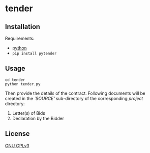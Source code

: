 # tender

## Installation
Requirements:
- [python](https://www.python.org/downloads/)
- ```pip install pytender```

## Usage
```
cd tender
python tender.py
```
Then provide the details of the contract.
Following documents will be created in the *'SOURCE'* sub-directory of the corresponding *project* directory:
1. Letter(s) of Bids
2. Declaration by the Bidder

## License
[GNU GPLv3](https://choosealicense.com/licenses/gpl-3.0/)
